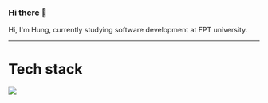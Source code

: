 ### Hi there 👋

  Hi, I'm Hung, currently studying software development at FPT university.

<!--
**PhamHung43/PhamHung43** is a ✨ _special_ ✨ repository because its `README.md` (this file) appears on your GitHub profile.

Here are some ideas to get you started:

- 🔭 I’m currently working on ...
- 🌱 I’m currently learning ...
- 👯 I’m looking to collaborate on ...
- 🤔 I’m looking for help with ...
- 💬 Ask me about ...
- 📫 How to reach me: ...
- 😄 Pronouns: ...
- ⚡ Fun fact: ...
-->
<hr>
<h1>Tech stack</h1>
<img src="https://img.shields.io/Java/BadgeText-ColourCode?logo=SimpleIconName&logoColor=ColorName&style=ShieldStyle" />
